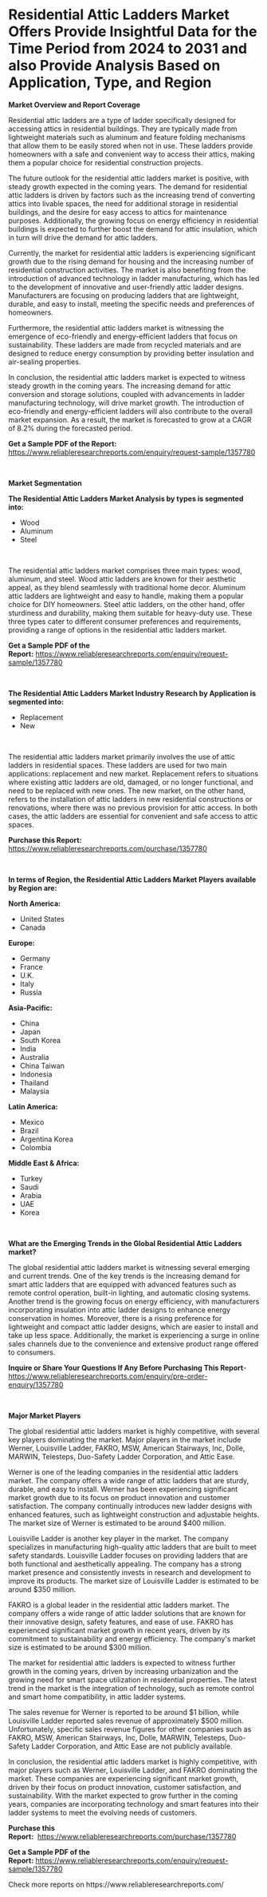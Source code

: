 <p><h1>Residential Attic Ladders Market Offers Provide Insightful Data for the Time Period from 2024 to 2031 and also Provide Analysis Based on Application, Type, and Region</h1></p><p><strong>Market Overview and Report Coverage</strong></p>
<p><p>Residential attic ladders are a type of ladder specifically designed for accessing attics in residential buildings. They are typically made from lightweight materials such as aluminum and feature folding mechanisms that allow them to be easily stored when not in use. These ladders provide homeowners with a safe and convenient way to access their attics, making them a popular choice for residential construction projects.</p><p>The future outlook for the residential attic ladders market is positive, with steady growth expected in the coming years. The demand for residential attic ladders is driven by factors such as the increasing trend of converting attics into livable spaces, the need for additional storage in residential buildings, and the desire for easy access to attics for maintenance purposes. Additionally, the growing focus on energy efficiency in residential buildings is expected to further boost the demand for attic insulation, which in turn will drive the demand for attic ladders.</p><p>Currently, the market for residential attic ladders is experiencing significant growth due to the rising demand for housing and the increasing number of residential construction activities. The market is also benefiting from the introduction of advanced technology in ladder manufacturing, which has led to the development of innovative and user-friendly attic ladder designs. Manufacturers are focusing on producing ladders that are lightweight, durable, and easy to install, meeting the specific needs and preferences of homeowners.</p><p>Furthermore, the residential attic ladders market is witnessing the emergence of eco-friendly and energy-efficient ladders that focus on sustainability. These ladders are made from recycled materials and are designed to reduce energy consumption by providing better insulation and air-sealing properties.</p><p>In conclusion, the residential attic ladders market is expected to witness steady growth in the coming years. The increasing demand for attic conversion and storage solutions, coupled with advancements in ladder manufacturing technology, will drive market growth. The introduction of eco-friendly and energy-efficient ladders will also contribute to the overall market expansion. As a result, the market is forecasted to grow at a CAGR of 8.2% during the forecasted period.</p></p>
<p><strong>Get a Sample PDF of the Report:</strong> <a href="https://www.reliableresearchreports.com/enquiry/request-sample/1357780">https://www.reliableresearchreports.com/enquiry/request-sample/1357780</a></p>
<p>&nbsp;</p>
<p><strong>Market Segmentation</strong></p>
<p><strong>The Residential Attic Ladders Market Analysis by types is segmented into:</strong></p>
<p><ul><li>Wood</li><li>Aluminum</li><li>Steel</li></ul></p>
<p>&nbsp;</p>
<p><p>The residential attic ladders market comprises three main types: wood, aluminum, and steel. Wood attic ladders are known for their aesthetic appeal, as they blend seamlessly with traditional home decor. Aluminum attic ladders are lightweight and easy to handle, making them a popular choice for DIY homeowners. Steel attic ladders, on the other hand, offer sturdiness and durability, making them suitable for heavy-duty use. These three types cater to different consumer preferences and requirements, providing a range of options in the residential attic ladders market.</p></p>
<p><strong>Get a Sample PDF of the Report:</strong>&nbsp;<a href="https://www.reliableresearchreports.com/enquiry/request-sample/1357780">https://www.reliableresearchreports.com/enquiry/request-sample/1357780</a></p>
<p>&nbsp;</p>
<p><strong>The Residential Attic Ladders Market Industry Research by Application is segmented into:</strong></p>
<p><ul><li>Replacement</li><li>New</li></ul></p>
<p>&nbsp;</p>
<p><p>The residential attic ladders market primarily involves the use of attic ladders in residential spaces. These ladders are used for two main applications: replacement and new market. Replacement refers to situations where existing attic ladders are old, damaged, or no longer functional, and need to be replaced with new ones. The new market, on the other hand, refers to the installation of attic ladders in new residential constructions or renovations, where there was no previous provision for attic access. In both cases, the attic ladders are essential for convenient and safe access to attic spaces.</p></p>
<p><strong>Purchase this Report:</strong>&nbsp; <a href="https://www.reliableresearchreports.com/purchase/1357780">https://www.reliableresearchreports.com/purchase/1357780</a></p>
<p>&nbsp;</p>
<p><strong>In terms of Region, the Residential Attic Ladders Market Players available by Region are:</strong></p>
<p>
    <p> <strong> North America: </strong>
        <ul>
            <li>United States</li>
            <li>Canada</li>
        </ul>
        </p> 
    <p> <strong> Europe: </strong>
        <ul>
            <li>Germany</li>
            <li>France</li>
            <li>U.K.</li>
            <li>Italy</li>
            <li>Russia</li>
        </ul>
        </p> 
    <p> <strong> Asia-Pacific: </strong>
        <ul>
            <li>China</li>
            <li>Japan</li>
            <li>South Korea</li>
            <li>India</li>
            <li>Australia</li>
            <li>China Taiwan</li>
            <li>Indonesia</li>
            <li>Thailand</li>
            <li>Malaysia</li>
        </ul>
        </p> 
    <p> <strong> Latin America: </strong>
        <ul>
            <li>Mexico</li>
            <li>Brazil</li>
            <li>Argentina Korea</li>
            <li>Colombia</li>
        </ul>
        </p> 
    <p> <strong> Middle East & Africa: </strong>
        <ul>
            <li>Turkey</li>
            <li>Saudi</li>
            <li>Arabia</li>
            <li>UAE</li>
            <li>Korea</li>
        </ul>
    </p>
    </p>
<p>&nbsp;</p>
<p><strong>What are the Emerging Trends in the Global Residential Attic Ladders market?</strong></p>
<p><p>The global residential attic ladders market is witnessing several emerging and current trends. One of the key trends is the increasing demand for smart attic ladders that are equipped with advanced features such as remote control operation, built-in lighting, and automatic closing systems. Another trend is the growing focus on energy efficiency, with manufacturers incorporating insulation into attic ladder designs to enhance energy conservation in homes. Moreover, there is a rising preference for lightweight and compact attic ladder designs, which are easier to install and take up less space. Additionally, the market is experiencing a surge in online sales channels due to the convenience and extensive product range offered to consumers.</p></p>
<p><strong>Inquire or Share Your Questions If Any Before Purchasing This Report</strong>- <a href="https://www.reliableresearchreports.com/enquiry/pre-order-enquiry/1357780">https://www.reliableresearchreports.com/enquiry/pre-order-enquiry/1357780</a></p>
<p>&nbsp;</p>
<p><strong>Major Market Players</strong></p>
<p><p>The global residential attic ladders market is highly competitive, with several key players dominating the market. Major players in the market include Werner, Louisville Ladder, FAKRO, MSW, American Stairways, Inc, Dolle, MARWIN, Telesteps, Duo-Safety Ladder Corporation, and Attic Ease.</p><p>Werner is one of the leading companies in the residential attic ladders market. The company offers a wide range of attic ladders that are sturdy, durable, and easy to install. Werner has been experiencing significant market growth due to its focus on product innovation and customer satisfaction. The company continually introduces new ladder designs with enhanced features, such as lightweight construction and adjustable heights. The market size of Werner is estimated to be around $400 million.</p><p>Louisville Ladder is another key player in the market. The company specializes in manufacturing high-quality attic ladders that are built to meet safety standards. Louisville Ladder focuses on providing ladders that are both functional and aesthetically appealing. The company has a strong market presence and consistently invests in research and development to improve its products. The market size of Louisville Ladder is estimated to be around $350 million.</p><p>FAKRO is a global leader in the residential attic ladders market. The company offers a wide range of attic ladder solutions that are known for their innovative design, safety features, and ease of use. FAKRO has experienced significant market growth in recent years, driven by its commitment to sustainability and energy efficiency. The company's market size is estimated to be around $300 million.</p><p>The market for residential attic ladders is expected to witness further growth in the coming years, driven by increasing urbanization and the growing need for smart space utilization in residential properties. The latest trend in the market is the integration of technology, such as remote control and smart home compatibility, in attic ladder systems.</p><p>The sales revenue for Werner is reported to be around $1 billion, while Louisville Ladder reported sales revenue of approximately $500 million. Unfortunately, specific sales revenue figures for other companies such as FAKRO, MSW, American Stairways, Inc, Dolle, MARWIN, Telesteps, Duo-Safety Ladder Corporation, and Attic Ease are not publicly available.</p><p>In conclusion, the residential attic ladders market is highly competitive, with major players such as Werner, Louisville Ladder, and FAKRO dominating the market. These companies are experiencing significant market growth, driven by their focus on product innovation, customer satisfaction, and sustainability. With the market expected to grow further in the coming years, companies are incorporating technology and smart features into their ladder systems to meet the evolving needs of customers.</p></p>
<p><strong>Purchase this Report:</strong>&nbsp;&nbsp;<a href="https://www.reliableresearchreports.com/purchase/1357780">https://www.reliableresearchreports.com/purchase/1357780</a></p>
<p></p>
<p><strong>Get a Sample PDF of the Report:</strong>&nbsp;<a href="https://www.reliableresearchreports.com/enquiry/request-sample/1357780">https://www.reliableresearchreports.com/enquiry/request-sample/1357780</a></p>
<p>Check more reports on https://www.reliableresearchreports.com/</p>